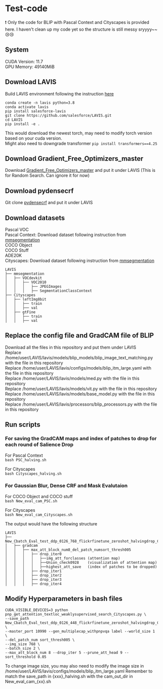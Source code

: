 # Test-code

:exclamation: Only the code for BLIP with Pascal Context and Cityscapes is provided here. I haven't clean up my code yet so the structure is still messy sryyyy~~:cry::cry:

## System 
CUDA Version: 11.7  <br>
GPU Memory: 49140MiB <br>


## Download LAVIS
Build LAVIS environment following the instruction [here](https://www.google.com](https://github.com/salesforce/LAVIS/tree/ac8fc98c93c02e2dfb727e24a361c4c309c8dbbc?tab=readme-ov-file#installation)https://github.com/salesforce/LAVIS/tree/ac8fc98c93c02e2dfb727e24a361c4c309c8dbbc?tab=readme-ov-file#installation)
```
conda create -n lavis python=3.8 
conda activate lavis 
pip install salesforce-lavis 
git clone https://github.com/salesforce/LAVIS.git 
cd LAVIS 
pip install -e .
```
This would download the newest torch, may need to modify torch version based on your cuda version. <br>
Might also need to downgrade transformer
`pip install transformers==4.25`

## Download Gradient_Free_Optimizers_master

Download [Gradient_Free_Optimizers_master](https://github.com/SimonBlanke/Gradient-Free-Optimizers) and put it under LAVIS (This is for Random Search. Can ignore it for now)

## Download pydensecrf

Git clone [pydensecrf](https://github.com/lucasb-eyer/pydensecrf) and put it under LAVIS 

## Download datasets
Pascal VOC <br>
Pascal Context: Download dataset following instruction from [mmsegmentation](https://github.com/open-mmlab/mmsegmentation/blob/main/docs/en/user_guides/2_dataset_prepare.md#pascal-context) <br>
COCO Object <br>
COCO Stuff <br>
ADE20K <br>
Cityscapes: Download dataset following instruction from [mmsegmentation](https://github.com/open-mmlab/mmsegmentation/blob/main/docs/en/user_guides/2_dataset_prepare.md#pascal-context) <br>


```
LAVIS
├── mmsegmentation
│   ├── VOCdevkit
│   │   ├── VOC2010
│   │   │   ├── JPEGImages
│   │   │   ├── SegmentationClassContext
├── Cityscapes
│   ├── leftImg8bit
│   │   ├── train
│   │   ├── val
│   ├── gtFine
│   │   ├── train
│   │   ├── val

```

## Replace the config file and GradCAM file of BLIP
Download all the files in this repository and put them under LAVIS <br>
Replace /home/user/LAVIS/lavis/models/blip_models/blip_image_text_matching.py with the file in this repository <br>
Replace /home/user/LAVIS/lavis/configs/models/blip_itm_large.yaml with the file in this repository <br>
Replace /home/user/LAVIS/lavis/models/med.py with the file in this repository <br>
Replace /home/user/LAVIS/lavis/models/vit.py with the file in this repository <br>
Replace /home/user/LAVIS/lavis/models/base_model.py with the file in this repository <br>
Replace /home/user/LAVIS/lavis/processors/blip_processors.py with the file in this repository <br>

## Run scripts
### For saving the GradCAM maps and index of patches to drop for each round of Salience Drop

For Pascal Context <br>
`bash PSC_halving.sh`

For Cityscapes <br>
`bash Cityscapes_halving.sh`


### For Gaussian Blur, Dense CRF and Mask Evalutaion

For COCO Object and COCO stuff <br>
`bash New_eval_cam_PSC.sh`

For Cityscapes <br>
`bash New_eval_cam_Cityscapes.sh`

The output would have the following structure
```
LAVIS
├── New_Cbatch_Eval_test_ddp_0126_768_flickrfinetune_zeroshot_halvingdrop_Cityscapes
│   ├── gradcam
│   │   ├── max_att_block_num8_del_patch_numsort_thresh005
│   │   │   ├── drop_iter0
│   │   │   │   ├──img_att_forclasses (attention map)
│   │   │   │   ├──Union_check0928    (visualization of attention map)
│   │   │   │   ├──highest_att_save   (index of patches to be dropped)
│   │   │   ├── drop_iter1
│   │   │   ├── drop_iter2
│   │   │   ├── drop_iter3
│   │   │   ├── drop_iter4
```


## Modify Hyperparameters in bash files
```
CUDA_VISIBLE_DEVICES=3 python pnp_get_attention_textloc_weaklysupervised_search_Cityscapes.py \
--save_path New_Cbatch_Eval_test_ddp_0126_448_flickrfinetune_zeroshot_halvingdrop_Cityscapes \
--master_port 10990 --gen_multiplecap_withpnpvqa label --world_size 1 \
--del_patch_num sort_thresh005 \
--img_size 768 \
--batch_size 2 \
--max_att_block_num 8 --drop_iter 5 --prune_att_head 9 --sort_threshold 0.05
```
To change image size, you may also need to modify the image size in /home/user/LAVIS/lavis/configs/models/blip_itm_large.yaml
Remember to match the save_path in {xxx}\_halving.sh with the cam_out_dir in New_eval_cam\_{xx}.sh
